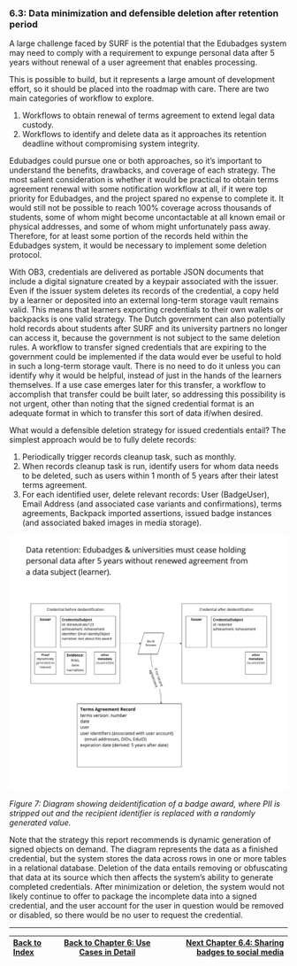 ### 6.3: Data minimization and defensible deletion after retention period

A large challenge faced by SURF is the potential that the Edubadges system may need to comply with a requirement to expunge personal data after 5 years without renewal of a user agreement that enables processing.

This is possible to build, but it represents a large amount of development effort, so it should be placed into the roadmap with care. There are two main categories of workflow to explore.

1.  Workflows to obtain renewal of terms agreement to extend legal data custody.
2.  Workflows to identify and delete data as it approaches its retention deadline without compromising system integrity.

Edubadges could pursue one or both approaches, so it’s important to understand the benefits, drawbacks, and coverage of each strategy. The most salient consideration is whether it would be practical to obtain terms agreement renewal with some notification workflow at all, if it were top priority for Edubadges, and the project spared no expense to complete it. It would still not be possible to reach 100% coverage across thousands of students, some of whom might become uncontactable at all known email or physical addresses, and some of whom might unfortunately pass away. Therefore, for at least some portion of the records held within the Edubadges system, it would be necessary to implement some deletion protocol.

With OB3, credentials are delivered as portable JSON documents that include a digital signature created by a keypair associated with the issuer. Even if the issuer system deletes its records of the credential, a copy held by a learner or deposited into an external long-term storage vault remains valid. This means that learners exporting credentials to their own wallets or backpacks is one valid strategy. The Dutch government can also potentially hold records about students after SURF and its university partners no longer can access it, because the government is not subject to the same deletion rules. A workflow to transfer signed credentials that are expiring to the government could be implemented if the data would ever be useful to hold in such a long-term storage vault. There is no need to do it unless you can identify why it would be helpful, instead of just in the hands of the learners themselves. If a use case emerges later for this transfer, a workflow to accomplish that transfer could be built later, so addressing this possibility is not urgent, other than noting that the signed credential format is an adequate format in which to transfer this sort of data if/when desired.

What would a defensible deletion strategy for issued credentials entail? The simplest approach would be to fully delete records:

1.  Periodically trigger records cleanup task, such as monthly.
2.  When records cleanup task is run, identify users for whom data needs to be deleted, such as users within 1 month of 5 years after their latest terms agreement.
3.  For each identified user, delete relevant records: User (BadgeUser), Email Address (and associated case variants and confirmations), terms agreements, Backpack imported assertions, issued badge instances (and associated baked images in media storage).

![Diagram showing deidentification of a badge award, where PII is stripped out and the recipient identifier is replaced with a randomly generated value](./assets/02-edubadges-deidentification.jpeg)

*Figure 7: Diagram showing deidentification of a badge award, where PII is stripped out and the recipient identifier is replaced with a randomly generated value.*

Note that the strategy this report recommends is dynamic generation of signed objects on demand. The diagram represents the data as a finished credential, but the system stores the data across rows in one or more tables in a relational database. Deletion of the data entails removing or obfuscating that data at its source which then affects the system’s ability to generate completed credentials. After minimization or deletion, the system would not likely continue to offer to package the incomplete data into a signed credential, and the user account for the user in question would be removed or disabled, so there would be no user to request the credential.

---

| [Back to Index](ob3-edubadges/README.md)   | [Back to Chapter 6: Use Cases in Detail](ob3-edubadges/60-use-cases-in-detail.md) |    [Next Chapter 6.4: Sharing badges to social media](ob3-edubadges/64-sharing-badges-to-social-media.md) |
| :--- |  :---:  | ---: |